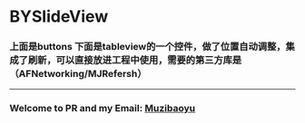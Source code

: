 # BYSlideView

### 上面是buttons 下面是tableview的一个控件，做了位置自动调整，集成了刷新，可以直接放进工程中使用，需要的第三方库是（AFNetworking/MJRefersh）
---
### Welcome to PR and my Email: [Muzibaoyu](https://muzibaoyu91@gmail.com)

